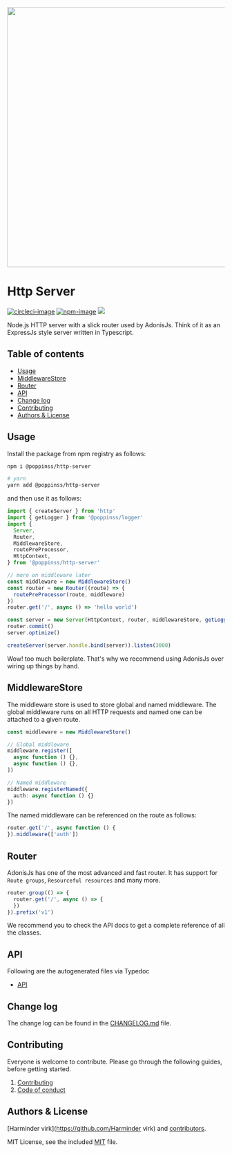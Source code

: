 <div align="center">
  <img src="https://res.cloudinary.com/adonisjs/image/upload/q_100/v1557762307/poppinss_iftxlt.jpg" width="600px">
</div>

# Http Server
[![circleci-image]][circleci-url] [![npm-image]][npm-url] ![](https://img.shields.io/badge/Typescript-294E80.svg?style=for-the-badge&logo=typescript)

Node.js HTTP server with a slick router used by AdonisJs. Think of it as an ExpressJs style server written in Typescript.

<!-- START doctoc generated TOC please keep comment here to allow auto update -->
<!-- DON'T EDIT THIS SECTION, INSTEAD RE-RUN doctoc TO UPDATE -->
## Table of contents

- [Usage](#usage)
- [MiddlewareStore](#middlewarestore)
- [Router](#router)
- [API](#api)
- [Change log](#change-log)
- [Contributing](#contributing)
- [Authors & License](#authors--license)

<!-- END doctoc generated TOC please keep comment here to allow auto update -->

## Usage
Install the package from npm registry as follows:

```sh
npm i @poppinss/http-server

# yarn
yarn add @poppinss/http-server
```

and then use it as follows:

```ts
import { createServer } from 'http'
import { getLogger } from '@poppinss/logger'
import {
  Server,
  Router,
  MiddlewareStore,
  routePreProcessor,
  HttpContext,
} from '@poppinss/http-server'

// more on middleware later
const middleware = new MiddlewareStore()
const router = new Router((route) => {
  routePreProcessor(route, middleware)
})
router.get('/', async () => 'hello world')

const server = new Server(HttpContext, router, middlewareStore, getLogger(), config)
router.commit()
server.optimize()

createServer(server.handle.bind(server)).listen(3000)
```

Wow! too much boilerplate. That's why we recommend using AdonisJs over wiring up things by hand.

## MiddlewareStore
The middleware store is used to store global and named middleware. The global middleware runs on all HTTP requests and named one can be attached to a given route.

```ts
const middleware = new MiddlewareStore()

// Global middleware
middleware.register([
  async function () {},
  async function () {},
])

// Named middleware
middleware.registerNamed({
  auth: async function () {}
})
```

The named middleware can be referenced on the route as follows:

```ts
router.get('/', async function () {
}).middleware(['auth'])
```

## Router
AdonisJs has one of the most advanced and fast router. It has support for `Route groups`, `Resourceful resources` and many more.

```ts
router.group(() => {
  router.get('/', async () => {
  })
}).prefix('v1')
```

We recommend you to check the API docs to get a complete reference of all the classes.

## API
Following are the autogenerated files via Typedoc

* [API](docs/README.md)

## Change log

The change log can be found in the [CHANGELOG.md](CHANGELOG.md) file.

## Contributing

Everyone is welcome to contribute. Please go through the following guides, before getting started.

1. [Contributing](https://adonisjs.com/contributing)
2. [Code of conduct](https://adonisjs.com/code-of-conduct)


## Authors & License
[Harminder virk](https://github.com/Harminder virk) and [contributors](https://github.com/poppinss/http-server/graphs/contributors).

MIT License, see the included [MIT](LICENSE.md) file.

[circleci-image]: https://img.shields.io/circleci/project/github/poppinss/http-server/master.svg?style=for-the-badge&logo=circleci
[circleci-url]: https://circleci.com/gh/poppinss/http-server "circleci"

[npm-image]: https://img.shields.io/npm/v/@poppinss/http-server.svg?style=for-the-badge&logo=npm
[npm-url]: https://npmjs.org/package/@poppinss/http-server "npm"
